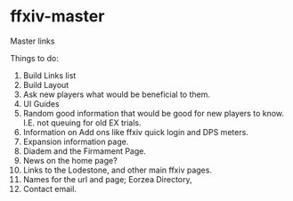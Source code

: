 # ffxiv-master
 Master links

Things to do:
1. Build Links list
2. Build Layout
3. Ask new players what would be beneficial to them.
4. UI Guides
5. Random good information that would be good for new players to know. I.E. not queuing for old EX trials.
6. Information on Add ons like ffxiv quick login and DPS meters.
7. Expansion information page.
8. Diadem and the Firmament Page.
9. News on the home page?
10. Links to the Lodestone, and other main ffxiv pages.
11. Names for the url and page; Eorzea Directory, 
12. Contact email.